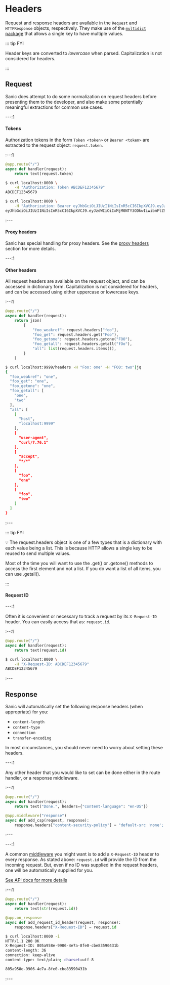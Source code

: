 # Headers

Request and response headers are available in the `Request` and `HTTPResponse` objects, respectively. They make use of the [`multidict` package](https://multidict.readthedocs.io/en/stable/multidict.html#cimultidict) that allows a single key to have multiple values.

::: tip FYI

Header keys are converted to *lowercase* when parsed. Capitalization is not considered for headers.

:::

## Request

Sanic does attempt to do some normalization on request headers before presenting them to the developer, and also make some potentially meaningful extractions for common use cases.

---:1

#### Tokens

Authorization tokens in the form `Token <token>` or `Bearer <token>` are extracted to the request object: `request.token`.

:--:1

```python
@app.route("/")
async def handler(request):
    return text(request.token)
```

```bash
$ curl localhost:8000 \
    -H "Authorization: Token ABCDEF12345679"
ABCDEF12345679
```

```bash
$ curl localhost:8000 \
    -H "Authorization: Bearer eyJhbGciOiJIUzI1NiIsInR5cCI6IkpXVCJ9.eyJzdWIiOiIxMjM0NTY3ODkwIiwibmFtZSI6IkpvaG4gRG9lIiwiaWF0IjoxNTE2MjM5MDIyfQ.SflKxwRJSMeKKF2QT4fwpMeJf36POk6yJV_adQssw5c"
eyJhbGciOiJIUzI1NiIsInR5cCI6IkpXVCJ9.eyJzdWIiOiIxMjM0NTY3ODkwIiwibmFtZSI6IkpvaG4gRG9lIiwiaWF0IjoxNTE2MjM5MDIyfQ.SflKxwRJSMeKKF2QT4fwpMeJf36POk6yJV_adQssw5c
```

:---

#### Proxy headers

Sanic has special handling for proxy headers. See the [proxy headers](/guide/advanced/proxy-headers.md) section for more details.

---:1

#### Other headers

All request headers are available on the request object, and can be accessed in dictionary form. Capitalization is not considered for headers, and can be accessed using either uppercase or lowercase keys.

:--:1

```python
@app.route("/")
async def handler(request):
    return json(
        {
            "foo_weakref": request.headers["foo"],
            "foo_get": request.headers.get("Foo"),
            "foo_getone": request.headers.getone("FOO"),
            "foo_getall": request.headers.getall("fOo"),
            "all": list(request.headers.items()),
        }
    )
```

```bash
$ curl localhost:9999/headers -H "Foo: one" -H "FOO: two"|jq
{
  "foo_weakref": "one",
  "foo_get": "one",
  "foo_getone": "one",
  "foo_getall": [
    "one",
    "two"
  ],
  "all": [
    [
      "host",
      "localhost:9999"
    ],
    [
      "user-agent",
      "curl/7.76.1"
    ],
    [
      "accept",
      "*/*"
    ],
    [
      "foo",
      "one"
    ],
    [
      "foo",
      "two"
    ]
  ]
}
```

:---

::: tip FYI 

💡 The request.headers object is one of a few types that is a dictionary with each value being a list. This is because HTTP allows a single key to be reused to send multiple values.

Most of the time you will want to use the .get() or .getone() methods to access the first element and not a list. If you do want a list of all items, you can use .getall(). 

:::

#### Request ID

---:1

Often it is convenient or necessary to track a request by its `X-Request-ID` header. You can easily access that as: `request.id`.

:--:1

```python
@app.route("/")
async def handler(request):
    return text(request.id)
```

```bash
$ curl localhost:8000 \
    -H "X-Request-ID: ABCDEF12345679"
ABCDEF12345679
```

:---

## Response

Sanic will automatically set the following response headers (when appropriate) for you:

- `content-length`
- `content-type`
- `connection`
- `transfer-encoding`

In most circumstances, you should never need to worry about setting these headers.

---:1

Any other header that you would like to set can be done either in the route handler, or a response middleware.

:--:1

```python
@app.route("/")
async def handler(request):
    return text("Done.", headers={"content-language": "en-US"})

@app.middleware("response")
async def add_csp(request, response):
    response.headers["content-security-policy"] = "default-src 'none'; script-src 'self'; connect-src 'self'; img-src 'self'; style-src 'self';base-uri 'self';form-action 'self'"
```

:---

---:1

A common [middleware](middleware.md) you might want is to add a `X-Request-ID` header to every response. As stated above: `request.id` will provide the ID from the incoming request. But, even if no ID was supplied in the request headers, one will be automatically supplied for you.

[See API docs for more details](https://sanic.readthedocs.io/en/latest/sanic/api_reference.html#sanic.request.Request.id)

:--:1

```python
@app.route("/")
async def handler(request):
    return text(str(request.id))

@app.on_response
async def add_request_id_header(request, response):
    response.headers["X-Request-ID"] = request.id
```

```bash
$ curl localhost:8000 -i
HTTP/1.1 200 OK
X-Request-ID: 805a958e-9906-4e7a-8fe0-cbe83590431b
content-length: 36
connection: keep-alive
content-type: text/plain; charset=utf-8

805a958e-9906-4e7a-8fe0-cbe83590431b
```

:---
